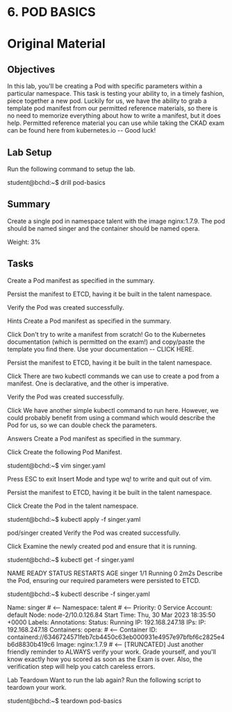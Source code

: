 # 6. POD BASICS


# Original Material

## Objectives
In this lab, you'll be creating a Pod with specific parameters within a particular namespace. This task is testing your ability to, in a timely fashion, piece together a new pod. Luckily for us, we have the ability to grab a template pod manifest from our permitted reference materials, so there is no need to memorize everything about how to write a manifest, but it does help. Permitted reference material you can use while taking the CKAD exam can be found here from kubernetes.io -- Good luck!

## Lab Setup
Run the following command to setup the lab.

student@bchd:~$ drill pod-basics

## Summary
Create a single pod in namespace talent with the image nginx:1.7.9. The pod should be named singer and the container should be named opera.

Weight: 3%

## Tasks
Create a Pod manifest as specified in the summary.

Persist the manifest to ETCD, having it be built in the talent namespace.

Verify the Pod was created successfully.

Hints
Create a Pod manifest as specified in the summary.

Click
Don't try to write a manifest from scratch! Go to the Kubernetes documentation (which is permitted on the exam!) and copy/paste the template you find there. Use your documentation -- CLICK HERE.

Persist the manifest to ETCD, having it be built in the talent namespace.

Click
There are two kubectl commands we can use to create a pod from a manifest. One is declarative, and the other is imperative.

Verify the Pod was created successfully.

Click
We have another simple kubectl command to run here. However, we could probably benefit from using a command which would describe the Pod for us, so we can double check the parameters.

Answers
Create a Pod manifest as specified in the summary.

Click
Create the following Pod Manifest.

student@bchd:~$ vim singer.yaml


Press ESC to exit Insert Mode and type wq! to write and quit out of vim.

Persist the manifest to ETCD, having it be built in the talent namespace.

Click
Create the Pod in the talent namespace.

student@bchd:~$ kubectl apply -f singer.yaml

pod/singer created
Verify the Pod was created successfully.

Click
Examine the newly created pod and ensure that it is running.

student@bchd:~$ kubectl get -f singer.yaml

NAME     READY   STATUS    RESTARTS   AGE
singer   1/1     Running   0          2m2s
Describe the Pod, ensuring our required parameters were persisted to ETCD.

student@bchd:~$ kubectl describe -f singer.yaml

Name:             singer          # <-- 
Namespace:        talent          # <--
Priority:         0
Service Account:  default
Node:             node-2/10.0.126.84
Start Time:       Thu, 30 Mar 2023 18:35:50 +0000
Labels:           <none>
Annotations:      <none>
Status:           Running
IP:               192.168.247.18
IPs:
  IP:  192.168.247.18
Containers:
  opera:                         # <--
    Container ID:   containerd://6346724571feb7cb4450c63eb000931e4957e97bfbf6c2825e4b6d8830b419c6
    Image:          nginx:1.7.9  # <--
[TRUNCATED]
Just another friendly reminder to ALWAYS verify your work. Grade yourself, and you'll know exactly how you scored as soon as the Exam is over. Also, the verification step will help you catch careless errors.

Lab Teardown
Want to run the lab again? Run the following script to teardown your work.

student@bchd:~$ teardown pod-basics